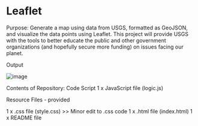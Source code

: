# Leaflet
Purpose:
Generate a map using data from USGS, formatted as GeoJSON, and visualize the data points using Leaflet. This project will provide USGS with the tools to better educate the public and other government organizations (and hopefully secure more funding) on issues facing our planet.

Output

![image](https://github.com/magdalenaolczakalvarez/Leaflet/assets/145025544/e465796b-507b-4099-ab80-cc8e89118957)


Contents of Repository:
  Code Script
  1 x JavaScript file (logic.js)

  Resource Files - provided

  1 x .css file (style.css) >> Minor edit to .css code
  1 x .html file (index.html)
  1 x README file




